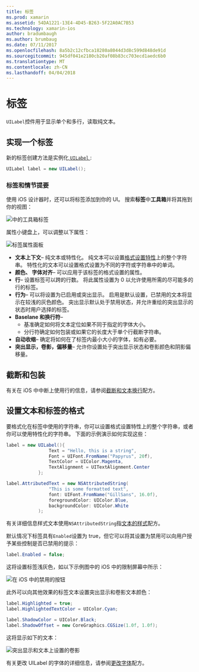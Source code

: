 ```yaml
---
title: 标签
ms.prod: xamarin
ms.assetid: 54DA1221-13E4-4D45-B263-5F22A0AC7B53
ms.technology: xamarin-ios
author: bradumbaugh
ms.author: brumbaug
ms.date: 07/11/2017
ms.openlocfilehash: 8a5b2c12cfbca18280a8044d3d8c599d848de91d
ms.sourcegitcommit: 945df041e2180cb20af08b83cc703ecd1aedc6b0
ms.translationtype: MT
ms.contentlocale: zh-CN
ms.lasthandoff: 04/04/2018
---
```

# <a name="labels"></a>标签

`UILabel`控件用于显示单个和多行，读取纯文本。 

## <a name="implementing-a-label"></a>实现一个标签

新的标签创建方法是实例化[ `UILabel` ](https://developer.xamarin.com/api/type/UIKit.UILabel/):

```csharp
UILabel label = new UILabel();
```

### <a name="labels-and-storyboards"></a>标签和情节提要

使用 iOS 设计器时，还可以将标签添加到你的 UI。 搜索**标签**中**工具箱**并将其拖到你的视图：

![中的工具箱标签](labels-images/image3.png)

属性小键盘上，可以调整以下属性：

![标签属性面板](labels-images/image2.png)

- **文本上下文**– 纯文本或特性化。 纯文本可以设置[格式设置特性](#Formatting_Text_and_Label)上的整个字符串。 特性化的文本可以设置格式设置为不同的字符或字符串中的单词。
- **颜色、 字体对齐**– 可以应用于该标签的格式设置的属性。
- **行**– 设置标签可以跨的行数。 将此属性设置为 0 以允许使用所需的尽可能多的行的标签。
- **行为**– 可以将设置为已启用或突出显示。 启用是默认设置，已禁用的文本将显示在较浅的灰色颜色。 突出显示默认处于禁用状态，并允许重绘的突出显示的状态时用户选择的标签。
- **Baselane 和换行符**– 
    - 基准确定如何将文本定位如果不同于指定的字体大小。
    - 分行符确定如何包装或如果它的长度大于单个行截断字符串。
- **自动收缩**– 确定将如何在了标签内最小大小的字体，如有必要。
- **突出显示，卷影，偏移量**– 允许你设置处于突出显示状态和卷影颜色和阴影偏移量。

## <a name="truncating-and-wrapping"></a>截断和包装

有关在 iOS 中中断上使用行的信息，请参阅[截断和文本换行](https://developer.xamarin.com/recipes/ios/standard_controls/labels/uilabel-truncate-wrap-text/)配方。

<a name="Formatting_Text_and_Label"/>

## <a name="formatting-text-and-label"></a>设置文本和标签的格式

要格式化在标签中使用的字符串，你可以设置格式设置特性上的整个字符串，或者你可以使用特性化的字符串。 下面的示例演示如何实现这些：

```csharp
label = new UILabel(){
                Text = "Hello, this is a string",
                Font = UIFont.FromName("Papyrus", 20f),
                TextColor = UIColor.Magenta,
                TextAlignment = UITextAlignment.Center
            };
```

```csharp
label.AttributedText = new NSAttributedString(
                "This is some formatted text",
                font: UIFont.FromName("GillSans", 16.0f),
                foregroundColor: UIColor.Blue,
                backgroundColor: UIColor.White
            );
```

有关详细信息样式文本使用`NSAttributedString`指[文本的样式](https://developer.xamarin.com/recipes/ios/standard_controls/text_field/style_text/)配方。

默认情况下标签具有`Enabled`设置为 true，但它可以将其设置为禁用可以向用户授予某些控制是否已禁用的提示：

```csharp
label.Enabled = false;
```

这将设置标签浅灰色，如以下示例图中的 iOS 中的限制屏幕中所示：

![在 iOS 中的禁用的按钮](labels-images/image1.png)

此外可以向其他效果的标签文本设置突出显示和卷影文本颜色：

```csharp
label.Highlighted = true;
label.HighlightedTextColor = UIColor.Cyan;

label.ShadowColor = UIColor.Black;
label.ShadowOffset = new CoreGraphics.CGSize(1.0f, 1.0f);
```

这将显示如下的文本：

![突出显示和文本上设置的卷影](labels-images/image4.png)

有关更改 UILabel 的字体的详细信息，请参阅[更改字体](https://developer.xamarin.com/recipes/ios/standard_controls/labels/change_the_font/)配方。





